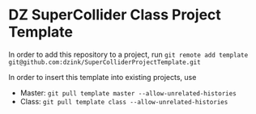# DZ SuperCollider Class Project Template

In order to add this repository to a project, run `git remote add template git@github.com:dzink/SuperColliderProjectTemplate.git`

In order to insert this template into existing projects, use
  - Master: `git pull template master --allow-unrelated-histories`
  - Class: `git pull template class --allow-unrelated-histories`

